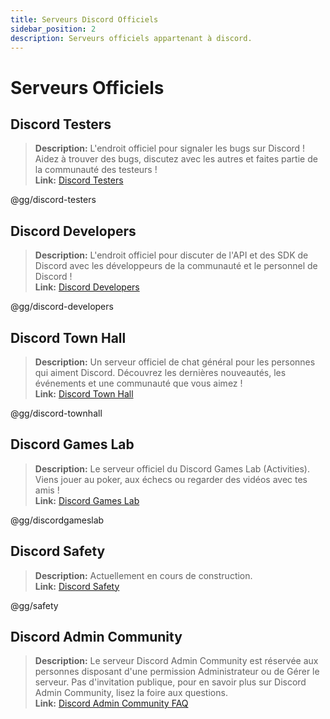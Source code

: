 ```yaml
---
title: Serveurs Discord Officiels
sidebar_position: 2
description: Serveurs officiels appartenant à discord.
---
```


# Serveurs Officiels

## **Discord Testers** 
> __Description:__ L'endroit officiel pour signaler les bugs sur Discord ! Aidez à trouver des bugs, discutez avec les autres et faites partie de la communauté des testeurs !   <br/>
__Link:__ [Discord Testers](https://discord.gg/discord-testers)

@gg/discord-testers

## **Discord Developers**
> __Description:__ L'endroit officiel pour discuter de l'API et des SDK de Discord avec les développeurs de la communauté et le personnel de Discord !   <br/>
__Link:__ [Discord Developers](https://discord.gg/discord-developers)

@gg/discord-developers

## **Discord Town Hall** 
> __Description:__ Un serveur officiel de chat général pour les personnes qui aiment Discord. Découvrez les dernières nouveautés, les événements et une communauté que vous aimez !   <br/>
__Link:__ [Discord Town Hall](https://discord.gg/discord-townhall)

@gg/discord-townhall

## **Discord Games Lab** 
> __Description:__ Le serveur officiel du Discord Games Lab (Activities). Viens jouer au poker, aux échecs ou regarder des vidéos avec tes amis !   <br/>
__Link:__ [Discord Games Lab](https://discord.gg/discordgameslab)

@gg/discordgameslab

## **Discord Safety**
> __Description:__ Actuellement en cours de construction.  <br/>
__Link:__ [Discord Safety](https://discord.gg/safety)

@gg/safety

## **Discord Admin Community**
> __Description:__ Le serveur Discord Admin Community est réservée aux personnes disposant d'une permission Administrateur ou de Gérer le serveur. Pas d'invitation publique, pour en savoir plus sur Discord Admin Community, lisez la foire aux questions. <br/>
__Link:__ [Discord Admin Community FAQ](https://support.discord.com/hc/en-us/articles/5309276245271-Discord-Admin-Community-FAQ)
